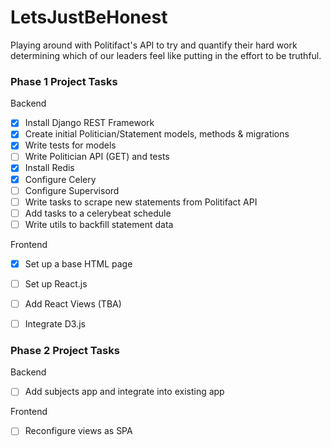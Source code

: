 # LetsJustBeHonest
Playing around with Politifact's API to try and quantify their hard work 
determining which of our leaders feel like putting in the effort to be truthful.

### Phase 1 Project Tasks
Backend
- [X] Install Django REST Framework
- [X] Create initial Politician/Statement models, methods & migrations
- [X] Write tests for models
- [ ] Write Politician API (GET) and tests
- [X] Install Redis
- [X] Configure Celery
- [ ] Configure Supervisord
- [ ] Write tasks to scrape new statements from Politifact API
- [ ] Add tasks to a celerybeat schedule
- [ ] Write utils to backfill statement data

Frontend
- [X] Set up a base HTML page
- [ ] Set up React.js
- [ ] Add React Views (TBA)
- [ ] Integrate D3.js


### Phase 2 Project Tasks
Backend
- [ ] Add subjects app and integrate into existing app

Frontend
- [ ] Reconfigure views as SPA
